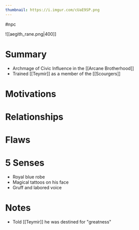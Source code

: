 ```yaml
---
thumbnail: https://i.imgur.com/cUaE9SP.png
---
```


#npc

![[aegith_rane.png|400]]

# Summary
- Archmage of Civic Influence in the [[Arcane Brotherhood]]
- Trained [[Teymir]] as a member of the [[Scourgers]]

# Motivations
# Relationships
# Flaws
# 5 Senses
-   Royal blue robe
-   Magical tattoos on his face
-   Gruff and labored voice

# Notes
- Told [[Teymir]] he was destined for "greatness"
